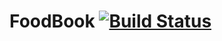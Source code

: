 FoodBook [![Build Status](https://travis-ci.org/FoodBook/android_app.svg?branch=master)](https://travis-ci.org/FoodBook/android_app)
============


